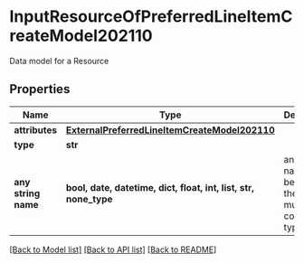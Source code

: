 # InputResourceOfPreferredLineItemCreateModel202110

Data model for a Resource

## Properties
Name | Type | Description | Notes
------------ | ------------- | ------------- | -------------
**attributes** | [**ExternalPreferredLineItemCreateModel202110**](ExternalPreferredLineItemCreateModel202110.md) |  | [optional] 
**type** | **str** |  | [optional] 
**any string name** | **bool, date, datetime, dict, float, int, list, str, none_type** | any string name can be used but the value must be the correct type | [optional]

[[Back to Model list]](../README.md#documentation-for-models) [[Back to API list]](../README.md#documentation-for-api-endpoints) [[Back to README]](../README.md)


